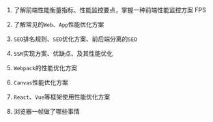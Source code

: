 
1. 了解前端性能衡量指标、性能监控要点，掌握一种前端性能监控方案
 FPS

2. 了解常见的`Web`、`App`性能优化方案

3. `SEO`排名规则、`SEO`优化方案、前后端分离的`SEO`

4. `SSR`实现方案、优缺点、及其性能优化

5. `Webpack`的性能优化方案

6. `Canvas`性能优化方案

7. `React`、`Vue`等框架使用性能优化方案

8. 浏览器一帧做了哪些事情